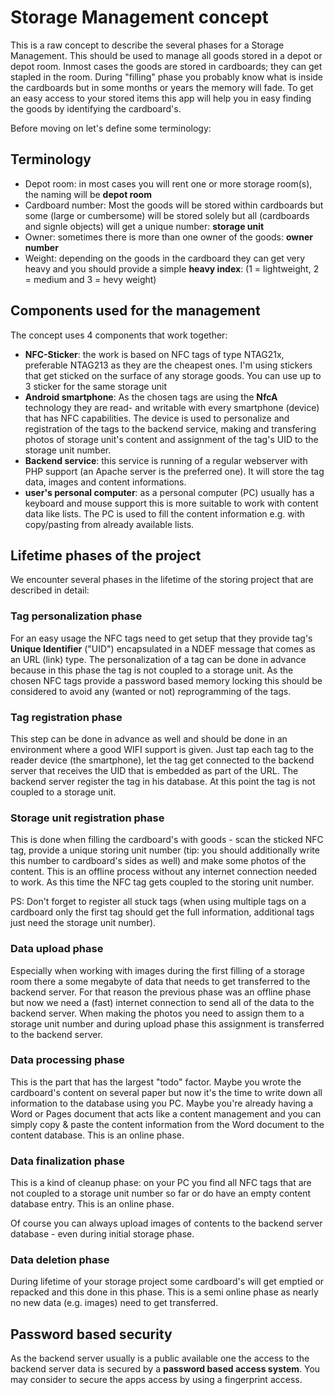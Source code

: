 # Storage Management concept

This is a raw concept to describe the several phases for a Storage Management. This should be used to manage all goods stored in 
a depot or depot room. Inmost cases the goods are stored in cardboards; they can get stapled in the room. During "filling" phase 
you probably know what is inside the cardboards but in some months or years the memory will fade. To get an easy access to your 
stored items this app will help you in easy finding the goods by identifying the cardboard's.

Before moving on let's define some terminology:

## Terminology

- Depot room: in most cases you will rent one or more storage room(s), the naming will be **depot room**
- Cardboard number: Most the goods will be stored within cardboards but some (large or cumbersome) will be stored solely but 
all (cardboards and signle objects) will get a unique number: **storage unit**
- Owner: sometimes there is more than one owner of the goods: **owner number**
- Weight: depending on the goods in the cardboard they can get very heavy and you should provide a simple **heavy index**: 
(1 = lightweight, 2 = medium and 3 = hevy weight)

## Components used for the management

The concept uses 4 components that work together:

- **NFC-Sticker**: the work is based on NFC tags of type NTAG21x, preferable NTAG213 as they are the cheapest ones. I'm using 
stickers that get sticked on the surface of any storage goods. You can use up to 3 sticker for the same storage unit
- **Android smartphone**: As the chosen tags are using the **NfcA** technology they are read- and writable with every smartphone
  (device) that has NFC capabilities. The device is used to personalize and registration of the tags to the backend service, 
making and transfering photos of storage unit's content and assignment of the tag's UID to the storage unit number.
- **Backend service**: this service is running of a regular webserver with PHP support (an Apache server is the preferred one). 
It will store the tag data, images and content informations.
- **user's personal computer**: as a personal computer (PC) usually has a keyboard and mouse support this is more suitable to work with 
content data like lists. The PC is used to fill the content information e.g. with copy/pasting from already available lists.

## Lifetime phases of the project

We encounter several phases in the lifetime of the storing project that are described in detail:

### Tag personalization phase

For an easy usage the NFC tags need to get setup that they provide tag's **Unique Identifier** ("UID") encapsulated in a NDEF message 
that comes as an URL (link) type. The personalization of a tag can be done in advance because in this phase the tag is not coupled 
to a storage unit. As the chosen NFC tags provide a password based memory locking this should be considered to avoid any (wanted or not)
reprogramming of the tags.

### Tag registration phase

This step can be done in advance as well and should be done in an environment where a good WIFI support is given. Just tap each tag to 
the reader device (the smartphone), let the tag get connected to the backend server that receives the UID that is embedded as part of the 
URL. The backend server register the tag in his database. At this point the tag is not coupled to a storage unit.

### Storage unit registration phase

This is done when filling the cardboard's with goods - scan the sticked NFC tag, provide a unique storing unit number (tip: you should 
additionally write this number to cardboard's sides as well) and make some photos of the content. This is an offline process without any 
internet connection needed to work. As this time the NFC tag gets coupled to the storing unit number.

PS: Don't forget to register all stuck tags (when using multiple tags on a cardboard only the first tag should get the full information, 
additional tags just need the storage unit number).

### Data upload phase

Especially when working with images during the first filling of a storage room there a some megabyte of data that needs to get transferred 
to the backend server. For that reason the previous phase was an offline phase but now we need a (fast) internet connection to send all 
of the data to the backend server. When making the photos you need to assign them to a storage unit number and during upload phase this 
assignment is transferred to the backend server.

### Data processing phase

This is the part that has the largest "todo" factor. Maybe you wrote the cardboard's content on several paper but now it's the time to 
write down all information to the database using you PC. Maybe you're already having a Word or Pages document that acts like a content 
management and you can simply copy & paste the content information from the Word document to the content database. This is an online phase.

### Data finalization phase

This is a kind of cleanup phase: on your PC you find all NFC tags that are not coupled to a storage unit number so far or do have an 
empty content database entry. This is an online phase. 

Of course you can always upload images of contents to the backend server database - even during initial storage phase.

### Data deletion phase

During lifetime of your storage project some cardboard's will get emptied or repacked and this done in this phase. This is a semi 
online phase as nearly no new data (e.g. images) need to get transferred.

## Password based security

As the backend server usually is a public available one the access to the backend server data is secured by a **password based access 
system**. You may consider to secure the apps access by using a fingerprint access.
